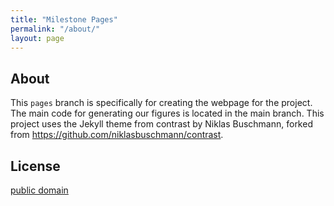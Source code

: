 ```yaml
---
title: "Milestone Pages"
permalink: "/about/"
layout: page
--- 
```


## About
This `pages` branch is specifically for creating the webpage for the project. The main code for generating our figures is located in the main branch.
This project uses the Jekyll theme from contrast by Niklas Buschmann, forked from https://github.com/niklasbuschmann/contrast.

## License
[public domain](http://unlicense.org/)
